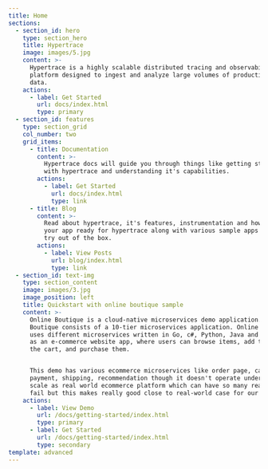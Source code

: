 ```yaml
---
title: Home
sections:
  - section_id: hero
    type: section_hero
    title: Hypertrace
    image: images/5.jpg
    content: >-
      Hypertrace is a highly scalable distributed tracing and observability
      platform designed to ingest and analyze large volumes of production trace
      data. 
    actions:
      - label: Get Started
        url: docs/index.html
        type: primary
  - section_id: features
    type: section_grid
    col_number: two
    grid_items:
      - title: Documentation
        content: >-
          Hypertrace docs will guide you through things like getting started
          with hypertrace and understanding it's capabilities. 
        actions:
          - label: Get Started
            url: docs/index.html
            type: link
      - title: Blog
        content: >-
          Read about hypertrace, it's features, instrumentation and how to get
          your app ready for hypertrace along with various sample apps you can
          try out of the box.
        actions:
          - label: View Posts
            url: blog/index.html
            type: link
  - section_id: text-img
    type: section_content
    image: images/3.jpg
    image_position: left
    title: Quickstart with online boutique sample
    content: >-
      Online Boutique is a cloud-native microservices demo application. Online
      Boutique consists of a 10-tier microservices application. Online boutique
      uses different microservices written in Go, c#, Python, Java and functions
      as an e-commerce website app, where users can browse items, add them to
      the cart, and purchase them.


      This demo has various ecommerce microservices like order page, cart,
      payment, shipping, recommendation though it doesn't operate under the
      scale as real world ecommerce platform which can have so many reasons to
      fail but this makes really good close to real-world case for our testing.
    actions:
      - label: View Demo
        url: /docs/getting-started/index.html
        type: primary
      - label: Get Started
        url: /docs/getting-started/index.html
        type: secondary
template: advanced
---
```

